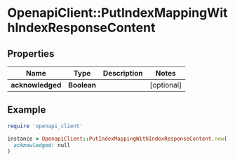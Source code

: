 # OpenapiClient::PutIndexMappingWithIndexResponseContent

## Properties

| Name | Type | Description | Notes |
| ---- | ---- | ----------- | ----- |
| **acknowledged** | **Boolean** |  | [optional] |

## Example

```ruby
require 'openapi_client'

instance = OpenapiClient::PutIndexMappingWithIndexResponseContent.new(
  acknowledged: null
)
```

